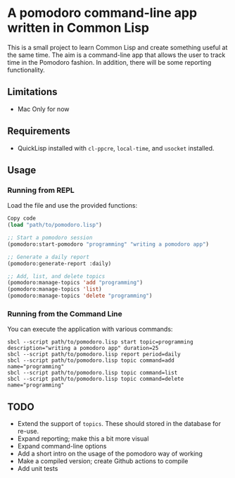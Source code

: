 # A pomodoro command-line app written in Common Lisp

This is a small project to learn Common Lisp and create something useful at the same time. The aim is a command-line app that allows the user to track time in the Pomodoro fashion. In addition, there will be some reporting functionality. 

## Limitations

* Mac Only for now

## Requirements

* QuickLisp installed with `cl-ppcre`, `local-time`, and `usocket` installed.

## Usage

### Running from REPL

Load the file and use the provided functions:

```lisp
Copy code
(load "path/to/pomodoro.lisp")

;; Start a pomodoro session
(pomodoro:start-pomodoro "programming" "writing a pomodoro app")

;; Generate a daily report
(pomodoro:generate-report :daily)

;; Add, list, and delete topics
(pomodoro:manage-topics 'add "programming")
(pomodoro:manage-topics 'list)
(pomodoro:manage-topics 'delete "programming")
```

### Running from the Command Line

You can execute the application with various commands:

```shell
sbcl --script path/to/pomodoro.lisp start topic=programming description="writing a pomodoro app" duration=25
sbcl --script path/to/pomodoro.lisp report period=daily
sbcl --script path/to/pomodoro.lisp topic command=add name="programming"
sbcl --script path/to/pomodoro.lisp topic command=list
sbcl --script path/to/pomodoro.lisp topic command=delete name="programming"
```

## TODO

* Extend the support of `topics`. These should stored in the database for re-use.
* Expand reporting; make this a bit more visual
* Expand command-line options 
* Add a short intro on the usage of the pomodoro way of working
* Make a compiled version; create Github actions to compile
* Add unit tests
 
